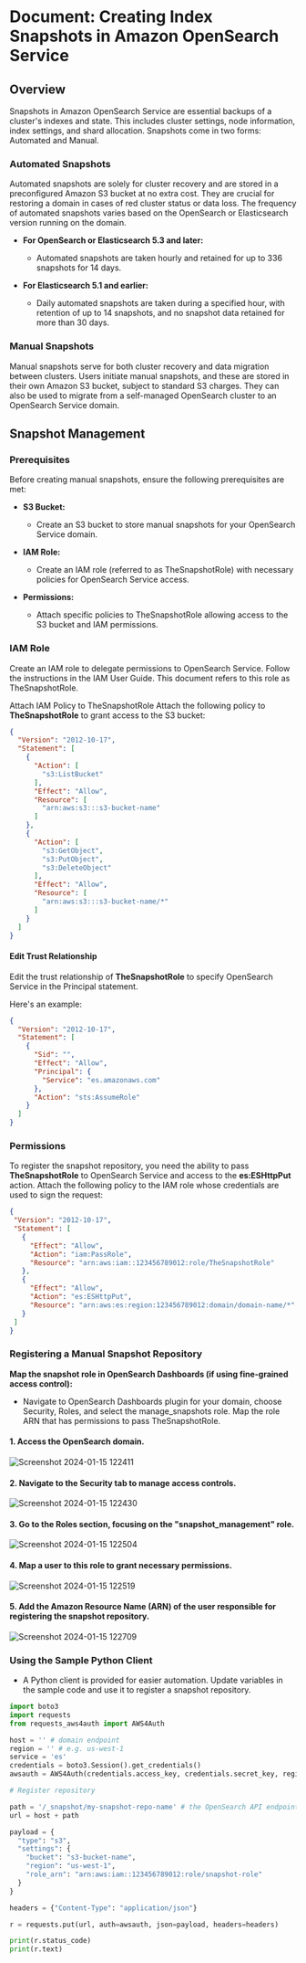 # Document: Creating Index Snapshots in Amazon OpenSearch Service

## Overview

Snapshots in Amazon OpenSearch Service are essential backups of a cluster's indexes and state. This includes cluster settings, node information, index settings, and shard allocation. Snapshots come in two forms: Automated and Manual.

### Automated Snapshots

Automated snapshots are solely for cluster recovery and are stored in a preconfigured Amazon S3 bucket at no extra cost. They are crucial for restoring a domain in cases of red cluster status or data loss. The frequency of automated snapshots varies based on the OpenSearch or Elasticsearch version running on the domain.

- **For OpenSearch or Elasticsearch 5.3 and later:**
  - Automated snapshots are taken hourly and retained for up to 336 snapshots for 14 days.
  
- **For Elasticsearch 5.1 and earlier:**
  - Daily automated snapshots are taken during a specified hour, with retention of up to 14 snapshots, and no snapshot data retained for more than 30 days.

### Manual Snapshots

Manual snapshots serve for both cluster recovery and data migration between clusters. Users initiate manual snapshots, and these are stored in their own Amazon S3 bucket, subject to standard S3 charges. They can also be used to migrate from a self-managed OpenSearch cluster to an OpenSearch Service domain.

## Snapshot Management

### Prerequisites

Before creating manual snapshots, ensure the following prerequisites are met:

- **S3 Bucket:**
  - Create an S3 bucket to store manual snapshots for your OpenSearch Service domain.

- **IAM Role:**
  - Create an IAM role (referred to as TheSnapshotRole) with necessary policies for OpenSearch Service access.

- **Permissions:**
  - Attach specific policies to TheSnapshotRole allowing access to the S3 bucket and IAM permissions.

### IAM Role
Create an IAM role to delegate permissions to OpenSearch Service. Follow the instructions in the IAM User Guide. This document refers to this role as TheSnapshotRole.

Attach IAM Policy to TheSnapshotRole
Attach the following policy to **TheSnapshotRole** to grant access to the S3 bucket:

```json
{
  "Version": "2012-10-17",
  "Statement": [
    {
      "Action": [
        "s3:ListBucket"
      ],
      "Effect": "Allow",
      "Resource": [
        "arn:aws:s3:::s3-bucket-name"
      ]
    },
    {
      "Action": [
        "s3:GetObject",
        "s3:PutObject",
        "s3:DeleteObject"
      ],
      "Effect": "Allow",
      "Resource": [
        "arn:aws:s3:::s3-bucket-name/*"
      ]
    }
  ]
}
```
#### Edit Trust Relationship
Edit the trust relationship of **TheSnapshotRole** to specify OpenSearch Service in the Principal statement. 

Here's an example:

```json 
{
  "Version": "2012-10-17",
  "Statement": [
    {
      "Sid": "",
      "Effect": "Allow",
      "Principal": {
        "Service": "es.amazonaws.com"
      },
      "Action": "sts:AssumeRole"
    }
  ]
}
```
### Permissions
To register the snapshot repository, you need the ability to pass **TheSnapshotRole** to OpenSearch Service and access to the **es:ESHttpPut** action. Attach the following policy to the IAM role whose credentials are used to sign the request:
 ```json
 {
  "Version": "2012-10-17",
  "Statement": [
    {
      "Effect": "Allow",
      "Action": "iam:PassRole",
      "Resource": "arn:aws:iam::123456789012:role/TheSnapshotRole"
    },
    {
      "Effect": "Allow",
      "Action": "es:ESHttpPut",
      "Resource": "arn:aws:es:region:123456789012:domain/domain-name/*"
    }
  ]
}
```


### Registering a Manual Snapshot Repository

**Map the snapshot role in OpenSearch Dashboards (if using fine-grained access control):**
   - Navigate to OpenSearch Dashboards plugin for your domain, choose Security, Roles, and select the manage_snapshots role. Map the role ARN that has permissions to pass TheSnapshotRole.

#### 1. Access the OpenSearch domain.
![Screenshot 2024-01-15 122411](https://github.com/Flairminds/blogs/assets/91743769/3c15450e-4765-4ec0-add7-f518d7c70964)

#### 2. Navigate to the Security tab to manage access controls.
![Screenshot 2024-01-15 122430](https://github.com/Flairminds/blogs/assets/91743769/c96bab91-ad63-490e-8ebb-b4bf215fafff)


#### 3. Go to the Roles section, focusing on the "snapshot_management" role.
![Screenshot 2024-01-15 122504](https://github.com/Flairminds/blogs/assets/91743769/04ad1916-a30a-4a84-8fee-ced89ad043ec)


#### 4. Map a user to this role to grant necessary permissions.
![Screenshot 2024-01-15 122519](https://github.com/Flairminds/blogs/assets/91743769/ebbc507c-0df5-47d0-b350-c0e10fb2844e)


#### 5. Add the Amazon Resource Name (ARN) of the user responsible for registering the snapshot repository.
![Screenshot 2024-01-15 122709](https://github.com/Flairminds/blogs/assets/91743769/d5bb52f8-9b70-4fb2-9bc6-46de82325084)

### Using the Sample Python Client

- A Python client is provided for easier automation. Update variables in the sample code and use it to register a snapshot repository.

```python
import boto3
import requests
from requests_aws4auth import AWS4Auth

host = '' # domain endpoint
region = '' # e.g. us-west-1
service = 'es'
credentials = boto3.Session().get_credentials()
awsauth = AWS4Auth(credentials.access_key, credentials.secret_key, region, service, session_token=credentials.token)

# Register repository

path = '/_snapshot/my-snapshot-repo-name' # the OpenSearch API endpoint
url = host + path

payload = {
  "type": "s3",
  "settings": {
    "bucket": "s3-bucket-name",
    "region": "us-west-1",
    "role_arn": "arn:aws:iam::123456789012:role/snapshot-role"
  }
}

headers = {"Content-Type": "application/json"}

r = requests.put(url, auth=awsauth, json=payload, headers=headers)

print(r.status_code)
print(r.text)
